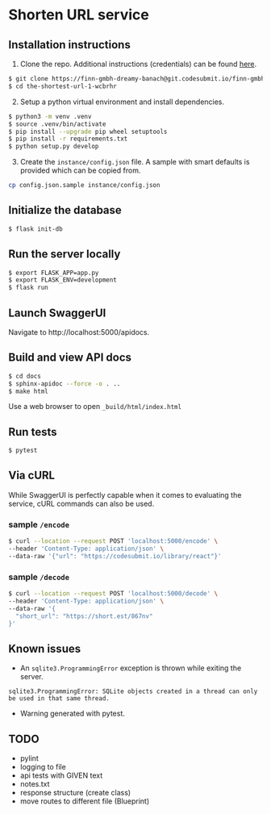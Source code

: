 # Shorten URL service

## Installation instructions

1. Clone the repo. Additional instructions (credentials) can be found [here](https://app.codesubmit.io/c/finn-gmbh/08f53aee-efa6-4ba5-8c74-b9260287d048/90496266-d2d5-4359-b357-c630c9c9240c).

```bash
$ git clone https://finn-gmbh-dreamy-banach@git.codesubmit.io/finn-gmbh/the-shortest-url-1-wcbrhr
$ cd the-shortest-url-1-wcbrhr
```


2. Setup a python virtual environment and install dependencies.

```bash
$ python3 -m venv .venv
$ source .venv/bin/activate
$ pip install --upgrade pip wheel setuptools
$ pip install -r requirements.txt
$ python setup.py develop
```

3. Create the `instance/config.json` file. A sample with smart defaults is provided which can be copied from.

```bash
cp config.json.sample instance/config.json
```

## Initialize the database

```bash
$ flask init-db
```

## Run the server locally

```bash
$ export FLASK_APP=app.py
$ export FLASK_ENV=development
$ flask run
```

## Launch SwaggerUI

Navigate to http://localhost:5000/apidocs.

## Build and view API docs

```bash
$ cd docs
$ sphinx-apidoc --force -o . ..
$ make html
```

Use a web browser to open `_build/html/index.html`

## Run tests
```bash
$ pytest
```
## Via cURL

While SwaggerUI is perfectly capable when it comes to evaluating the service, cURL commands can also be used.

### sample `/encode`
```bash
$ curl --location --request POST 'localhost:5000/encode' \
--header 'Content-Type: application/json' \
--data-raw '{"url": "https://codesubmit.io/library/react"}'
```

### sample `/decode`
```bash
$ curl --location --request POST 'localhost:5000/decode' \
--header 'Content-Type: application/json' \
--data-raw '{
  "short_url": "https://short.est/867nv"
}'
```

## Known issues
- An `sqlite3.ProgrammingError` exception is thrown while exiting the server. 
```
sqlite3.ProgrammingError: SQLite objects created in a thread can only be used in that same thread.
```
- Warning generated with pytest.

## TODO
- pylint
- logging to file
- api tests with GIVEN text
- notes.txt
- response structure (create class)
- move routes to different file (Blueprint)